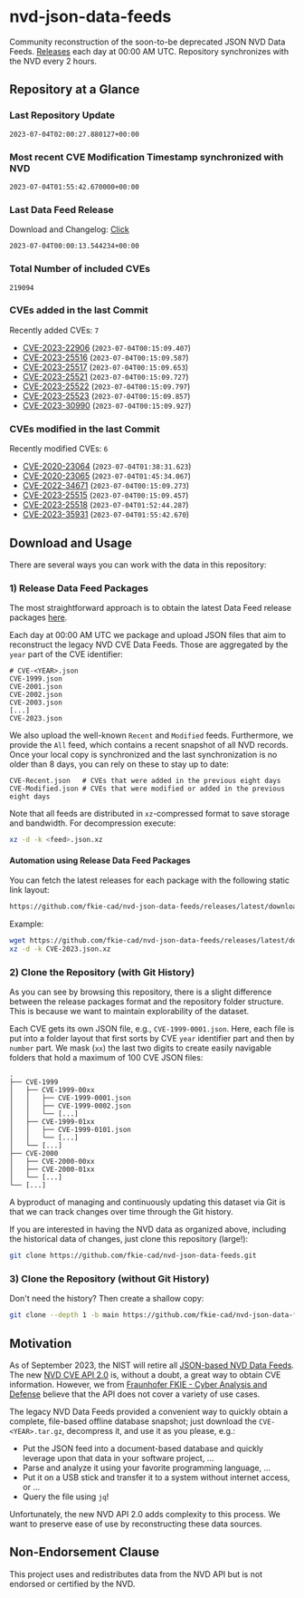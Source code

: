 # nvd-json-data-feeds

Community reconstruction of the soon-to-be deprecated JSON NVD Data Feeds. 
[Releases](https://github.com/fkie-cad/nvd-json-data-feeds/releases/latest) each day at 00:00 AM UTC.
Repository synchronizes with the NVD every 2 hours.

## Repository at a Glance

### Last Repository Update

```plain
2023-07-04T02:00:27.880127+00:00
```

### Most recent CVE Modification Timestamp synchronized with NVD

```plain
2023-07-04T01:55:42.670000+00:00
```

### Last Data Feed Release

Download and Changelog: [Click](https://github.com/fkie-cad/nvd-json-data-feeds/releases/latest)

```plain
2023-07-04T00:00:13.544234+00:00
```

### Total Number of included CVEs

```plain
219094
```

### CVEs added in the last Commit

Recently added CVEs: `7`

* [CVE-2023-22906](CVE-2023/CVE-2023-229xx/CVE-2023-22906.json) (`2023-07-04T00:15:09.407`)
* [CVE-2023-25516](CVE-2023/CVE-2023-255xx/CVE-2023-25516.json) (`2023-07-04T00:15:09.587`)
* [CVE-2023-25517](CVE-2023/CVE-2023-255xx/CVE-2023-25517.json) (`2023-07-04T00:15:09.653`)
* [CVE-2023-25521](CVE-2023/CVE-2023-255xx/CVE-2023-25521.json) (`2023-07-04T00:15:09.727`)
* [CVE-2023-25522](CVE-2023/CVE-2023-255xx/CVE-2023-25522.json) (`2023-07-04T00:15:09.797`)
* [CVE-2023-25523](CVE-2023/CVE-2023-255xx/CVE-2023-25523.json) (`2023-07-04T00:15:09.857`)
* [CVE-2023-30990](CVE-2023/CVE-2023-309xx/CVE-2023-30990.json) (`2023-07-04T00:15:09.927`)


### CVEs modified in the last Commit

Recently modified CVEs: `6`

* [CVE-2020-23064](CVE-2020/CVE-2020-230xx/CVE-2020-23064.json) (`2023-07-04T01:38:31.623`)
* [CVE-2020-23065](CVE-2020/CVE-2020-230xx/CVE-2020-23065.json) (`2023-07-04T01:45:34.067`)
* [CVE-2022-34671](CVE-2022/CVE-2022-346xx/CVE-2022-34671.json) (`2023-07-04T00:15:09.273`)
* [CVE-2023-25515](CVE-2023/CVE-2023-255xx/CVE-2023-25515.json) (`2023-07-04T00:15:09.457`)
* [CVE-2023-25518](CVE-2023/CVE-2023-255xx/CVE-2023-25518.json) (`2023-07-04T01:52:44.287`)
* [CVE-2023-35931](CVE-2023/CVE-2023-359xx/CVE-2023-35931.json) (`2023-07-04T01:55:42.670`)


## Download and Usage

There are several ways you can work with the data in this repository:

### 1) Release Data Feed Packages

The most straightforward approach is to obtain the latest Data Feed release packages [here](https://github.com/fkie-cad/nvd-json-data-feeds/releases/latest).

Each day at 00:00 AM UTC we package and upload JSON files that aim to reconstruct the legacy NVD CVE Data Feeds.
Those are aggregated by the `year` part of the CVE identifier:

```
# CVE-<YEAR>.json
CVE-1999.json
CVE-2001.json
CVE-2002.json
CVE-2003.json
[...]
CVE-2023.json
```

We also upload the well-known `Recent` and `Modified` feeds.
Furthermore, we provide the `All` feed, which contains a recent snapshot of all NVD records.
Once your local copy is synchronized and the last synchronization is no older than 8 days, you can rely on these to stay up to date:

```plain
CVE-Recent.json   # CVEs that were added in the previous eight days
CVE-Modified.json # CVEs that were modified or added in the previous eight days
```

Note that all feeds are distributed in `xz`-compressed format to save storage and bandwidth.
For decompression execute:

```sh
xz -d -k <feed>.json.xz
```


#### Automation using Release Data Feed Packages

You can fetch the latest releases for each package with the following static link layout:

```sh
https://github.com/fkie-cad/nvd-json-data-feeds/releases/latest/download/CVE-<YEAR>.json.xz
```

Example:

```sh
wget https://github.com/fkie-cad/nvd-json-data-feeds/releases/latest/download/CVE-2023.json.xz
xz -d -k CVE-2023.json.xz
```

### 2) Clone the Repository (with Git History)

As you can see by browsing this repository, there is a slight difference between the release packages format and the repository folder structure.
This is because we want to maintain explorability of the dataset.

Each CVE gets its own JSON file, e.g., `CVE-1999-0001.json`.
Here, each file is put into a folder layout that first sorts by CVE `year` identifier part and then by `number` part.
We mask (`xx`) the last two digits to create easily navigable folders that hold a maximum of 100 CVE JSON files:

```plain
.
├── CVE-1999
│   ├── CVE-1999-00xx
│   │   ├── CVE-1999-0001.json
│   │   ├── CVE-1999-0002.json
│   │   └── [...]
│   ├── CVE-1999-01xx
│   │   ├── CVE-1999-0101.json
│   │   └── [...]
│   └── [...]
├── CVE-2000
│   ├── CVE-2000-00xx
│   ├── CVE-2000-01xx
│   └── [...]
└── [...]
```

A byproduct of managing and continuously updating this dataset via Git is that we can track changes over time through the Git history.

If you are interested in having the NVD data as organized above, including the historical data of changes, just clone this repository (large!):

```sh
git clone https://github.com/fkie-cad/nvd-json-data-feeds.git
```

### 3) Clone the Repository (without Git History)

Don't need the history? Then create a shallow copy:

```sh
git clone --depth 1 -b main https://github.com/fkie-cad/nvd-json-data-feeds.git
```

## Motivation

As of September 2023, the NIST will retire all [JSON-based NVD Data Feeds](https://nvd.nist.gov/vuln/data-feeds#divRetirementBanner-1).
The new [NVD CVE API 2.0](https://nvd.nist.gov/developers/vulnerabilities) is, without a doubt, a great way to obtain CVE information.
However, we from [Fraunhofer FKIE - Cyber Analysis and Defense](https://www.fkie.fraunhofer.de/en/departments/cad.html) believe that the API does not cover a variety of use cases.

The legacy NVD Data Feeds provided a convenient way to quickly obtain a complete, file-based offline database snapshot; just download the `CVE-<YEAR>.tar.gz`, decompress it, and use it as you please, e.g.:

* Put the JSON feed into a document-based database and quickly leverage upon that data in your software project, ...
* Parse and analyze it using your favorite programming language, ...
* Put it on a USB stick and transfer it to a system without internet access, or ...
* Query the file using `jq`!

Unfortunately, the new NVD API 2.0 adds complexity to this process.
We want to preserve ease of use by reconstructing these data sources.

## Non-Endorsement Clause

This project uses and redistributes data from the NVD API but is not endorsed or certified by the NVD.